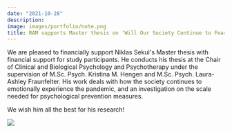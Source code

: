 ```yaml
---
date: "2021-10-28"
description: 
image: images/portfolio/note.png
title: RAM supports Master thesis on 'Will Our Society Continue to Fear the Infection With the Corona Virus Throughout the Pandemic?'
---
```


We are pleased to financially support Niklas Sekul's Master thesis with financial support for study participants. He conducts his thesis at the Chair of Clinical and Biological Psychology and Psychotherapy under the supervision of M.Sc. Psych. Kristina M. Hengen and M.Sc. Psych. Laura-Ashley Fraunfelter. His work deals with how the society continues to emotionally experience the pandemic, and an investigation on the scale needed for psychological prevention measures.

We wish him all the best for his research!

![](/images/portfolio/sekul_niklas_testimonial.png)